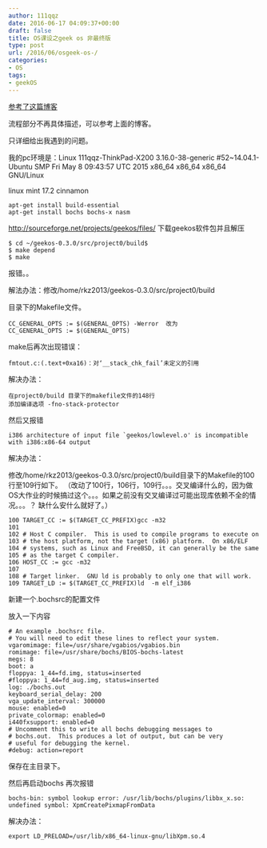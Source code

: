 ```yaml
---
author: 111qqz
date: 2016-06-17 04:09:37+00:00
draft: false
title: OS课设之geek os 非最终版
type: post
url: /2016/06/osgeek-os-/
categories:
- OS
tags:
- geekOS
---
```


[参考了这篇博客](http://blog.csdn.net/cherylnatsu/article/details/6838459)

流程部分不再具体描述，可以参考上面的博客。

只详细给出我遇到的问题。

我的pc环境是：Linux 111qqz-ThinkPad-X200 3.16.0-38-generic #52~14.04.1-Ubuntu SMP Fri May 8 09:43:57 UTC 2015 x86_64 x86_64 x86_64 GNU/Linux

linux mint 17.2 cinnamon

    
    apt-get install build-essential  
    apt-get install bochs bochs-x nasm


http://sourceforge.net/projects/geekos/files/ 下载geekos软件包并且解压

    
    $ cd ~/geekos-0.3.0/src/project0/build$ 
    $ make depend
    $ make
    


报错。。

解法办法：修改/home/rkz2013/geekos-0.3.0/src/project0/build

目录下的Makefile文件。



    
    CC_GENERAL_OPTS := $(GENERAL_OPTS) -Werror  改为
    CC_GENERAL_OPTS := $(GENERAL_OPTS)


make后再次出现错误：

    
    fmtout.c:(.text+0xa16)：对‘__stack_chk_fail’未定义的引用


解决办法：



    
    在project0/build 目录下的makefile文件的148行
    添加编译选项 -fno-stack-protector


然后又报错

    
    i386 architecture of input file `geekos/lowlevel.o' is incompatible with i386:x86-64 output




解决办法：

修改/home/rkz2013/geekos-0.3.0/src/project0/build目录下的Makefile的100行至109行如下。
（改动了100行，106行，109行。。。交叉编译什么的，因为做OS大作业的时候搞过这个。。。如果之前没有交叉编译过可能出现库依赖不全的情况。。。？ 缺什么安什么就好了。）

    
    100 TARGET_CC := $(TARGET_CC_PREFIX)gcc -m32                                                  
    101 
    102 # Host C compiler.  This is used to compile programs to execute on                        
    103 # the host platform, not the target (x86) platform.  On x86/ELF
    104 # systems, such as Linux and FreeBSD, it can generally be the same                        
    105 # as the target C compiler.                                                               
    106 HOST_CC := gcc -m32                                                                       
    107 
    108 # Target linker.  GNU ld is probably to only one that will work.                          
    109 TARGET_LD := $(TARGET_CC_PREFIX)ld  -m elf_i386


新建一个.bochsrc的配置文件

放入一下内容

    
    # An example .bochsrc file.
    # You will need to edit these lines to reflect your system.
    vgaromimage: file=/usr/share/vgabios/vgabios.bin
    romimage: file=/usr/share/bochs/BIOS-bochs-latest
    megs: 8
    boot: a
    floppya: 1_44=fd.img, status=inserted
    #floppya: 1_44=fd_aug.img, status=inserted
    log: ./bochs.out
    keyboard_serial_delay: 200
    vga_update_interval: 300000
    mouse: enabled=0
    private_colormap: enabled=0
    i440fxsupport: enabled=0
    # Uncomment this to write all bochs debugging messages to
    # bochs.out.  This produces a lot of output, but can be very
    # useful for debugging the kernel.
    #debug: action=report


保存在主目录下。

然后再启动bochs
再次报错

    
    
    bochs-bin: symbol lookup error: /usr/lib/bochs/plugins/libbx_x.so: undefined symbol: XpmCreatePixmapFromData
    


解决办法：

 

    
    
    export LD_PRELOAD=/usr/lib/x86_64-linux-gnu/libXpm.so.4






